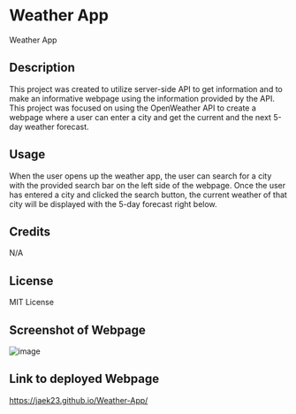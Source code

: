 # Weather App
Weather App

## Description 
This project was created to utilize server-side API to get information and to make an informative webpage using the information provided by the API. This project was focused on using the OpenWeather API to create a webpage where a user can enter a city and get the current and the next 5-day weather forecast. 

## Usage 
When the user opens up the weather app, the user can search for a city with the provided search bar on the left side of the webpage. Once the user has entered a city and clicked the search button, the current weather of that city will be displayed with the 5-day forecast right below. 

## Credits 
N/A

## License
MIT License 

## Screenshot of Webpage 
![image](https://github.com/Jaek23/Weather-App/assets/141678374/66dfec1c-bcab-48ee-b898-c06a09e05925)

## Link to deployed Webpage 
https://jaek23.github.io/Weather-App/ 
